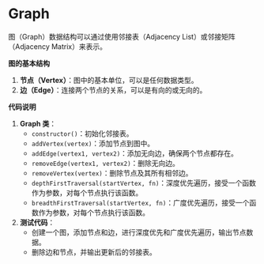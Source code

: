 # Graph

图（Graph）数据结构可以通过使用邻接表（Adjacency List）或邻接矩阵（Adjacency Matrix）来表示。

**图的基本结构**

1. **节点（Vertex）**：图中的基本单位，可以是任何数据类型。
2. **边（Edge）**：连接两个节点的关系，可以是有向的或无向的。

**代码说明**

1. **Graph 类**：
   - `constructor()`：初始化邻接表。
   - `addVertex(vertex)`：添加节点到图中。
   - `addEdge(vertex1, vertex2)`：添加无向边，确保两个节点都存在。
   - `removeEdge(vertex1, vertex2)`：删除无向边。
   - `removeVertex(vertex)`：删除节点及其所有相邻边。
   - `depthFirstTraversal(startVertex, fn)`：深度优先遍历，接受一个函数作为参数，对每个节点执行该函数。
   - `breadthFirstTraversal(startVertex, fn)`：广度优先遍历，接受一个函数作为参数，对每个节点执行该函数。
2. **测试代码**：
   - 创建一个图，添加节点和边，进行深度优先和广度优先遍历，输出节点数据。
   - 删除边和节点，并输出更新后的邻接表。
